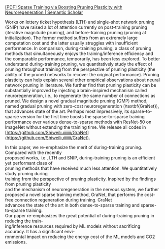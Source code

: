 
[[PDF] Sparse Training via Boosting Pruning Plasticity with Neuroregeneration | Semantic Scholar](https://www.semanticscholar.org/paper/Sparse-Training-via-Boosting-Pruning-Plasticity-Liu-Chen/a85ba5bb3e97c999f5f6dbc78f277b107af1dba2)

Works on lottery ticket hypothesis (LTH) and single-shot network pruning (SNIP) have raised a lot of attention currently on post-training pruning (iterative magnitude pruning), and before-training pruning (pruning at initialization). The former method suffers from an extremely large computation cost and the latter usually struggles with insufficient performance. In comparison, during-training pruning, a class of pruning methods that simultaneously enjoys the training/inference efficiency and the comparable performance, temporarily, has been less explored. To better understand during-training pruning, we quantitatively study the effect of pruning throughout training from the perspective of pruning plasticity (the ability of the pruned networks to recover the original performance). Pruning plasticity can help explain several other empirical observations about neural network pruning in literature. We further find that pruning plasticity can be substantially improved by injecting a brain-inspired mechanism called neuroregeneration, i.e., to regenerate the same number of connections as pruned. We design a novel gradual magnitude pruning (GMP) method, named gradual pruning with zero-cost neuroregeneration (\textbf{GraNet}), that advances state of the art. Perhaps most impressively, its sparse-to-sparse version for the first time boosts the sparse-to-sparse training performance over various dense-to-sparse methods with ResNet-50 on ImageNet without extending the training time. We release all codes in [https://github.com/Shiweiliuiiiiiii/GraNet](https://github.com/Shiweiliuiiiiiii/GraNet).

In this paper, we re-emphasize the merit of during-training pruning. Compared with the recently  
proposed works, i.e., LTH and SNIP, during-training pruning is an efficient yet performant class of  
pruning methods that have received much less attention. We quantitatively study pruning during  
training from the perspective of pruning plasticity. Inspired by the findings from pruning plasticity  
and the mechanism of neuroregeneration in the nervous system, we further proposed a novel sparse training method, GraNet, that performs the cost-free connection regeneration during training. GraNet  
advances the state of the art in both dense-to-sparse training and sparse-to-sparse training.  
Our paper re-emphasizes the great potential of during-training pruning in reducing the train-  
ing/inference resources required by ML models without sacrificing accuracy. It has a significant envi-  
ronmental impact on reducing the energy cost of the ML models and CO2 emissions.